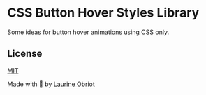 # CSS Button Hover Styles Library

Some ideas for button hover animations using CSS only.

## License

[MIT](LICENSE)

Made with :pink_heart: by [Laurine Obriot](http://www.laurineobriot.com)

